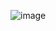 ![image](https://github.com/quinn-eschenbach/cs50ai/assets/55788789/0c59eea3-c3da-4ff9-8df1-7a6af0bcb7c2)
